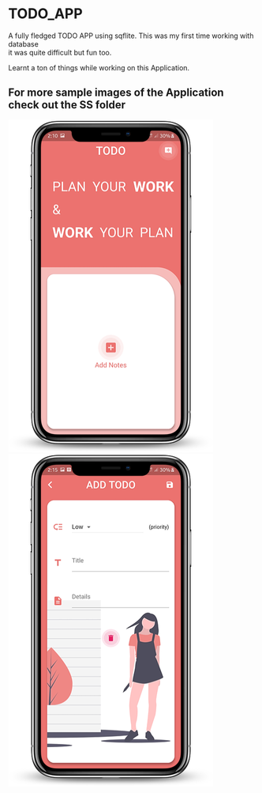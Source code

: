 # TODO_APP

  A fully fledged TODO APP using sqflite. This was my first time working with database  
  it was quite difficult but fun too.
   
Learnt a ton of things while working on this Application.

## For more sample images of the Application check out the SS folder  
  
![addnote](https://github.com/Shashwat-Joshi/TODO_APP/blob/master/SS/addNote.png) ![add](https://github.com/Shashwat-Joshi/TODO_APP/blob/master/SS/add.png)
